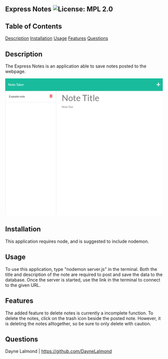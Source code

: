 ## Express Notes ![License: MPL 2.0](https://img.shields.io/badge/License-MPL_2.0-brightgreen.svg)
        
## Table of Contents
[Description](#description)
[Installation](#installation)
[Usage](#usage)
[Features](#features)
[Questions](#questions)

## Description
The Express Notes is an application able to save notes posted to the webpage.

![Screenshot](./Develop/public/assets/images/expressNotes.png)

## Installation
This application requires node, and is suggested to include nodemon.
    
## Usage
To use this application, type "nodemon server.js" in the terminal. Both the title and description of the note are required to post and save the data to the database. Once the server is started, use the link in the terminal to connect to the given URL.
    
## Features
The added feature to delete notes is currently a incomplete function. To delete the notes, click on the trash icon beside the posted note. However, it is deleting the notes alltogether, so be sure to only delete with caution.

## Questions
Dayne Lalmond | https://github.com/DayneLalmond